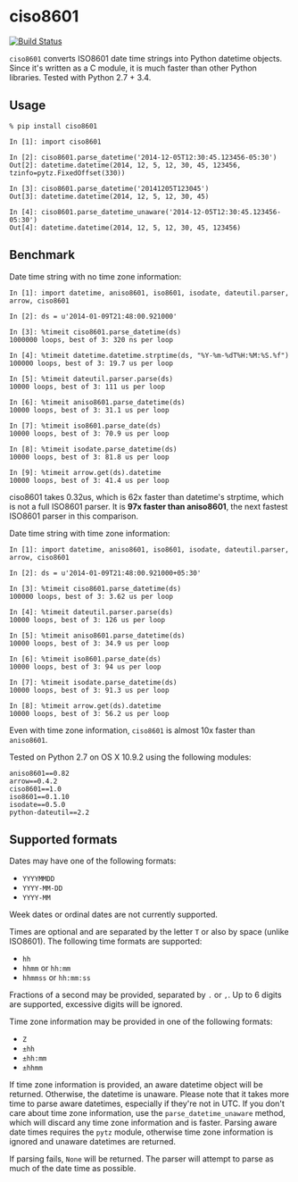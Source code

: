 ciso8601
========

[![Build Status](https://travis-ci.org/elasticsales/ciso8601.svg?branch=master)](https://travis-ci.org/elasticsales/ciso8601)

`ciso8601` converts ISO8601 date time strings into Python datetime objects. Since it's written as a C module, it is much faster than other Python libraries. Tested with Python 2.7 + 3.4.

Usage
-----

```
% pip install ciso8601
```

```
In [1]: import ciso8601

In [2]: ciso8601.parse_datetime('2014-12-05T12:30:45.123456-05:30')
Out[2]: datetime.datetime(2014, 12, 5, 12, 30, 45, 123456, tzinfo=pytz.FixedOffset(330))

In [3]: ciso8601.parse_datetime('20141205T123045')
Out[3]: datetime.datetime(2014, 12, 5, 12, 30, 45)

In [4]: ciso8601.parse_datetime_unaware('2014-12-05T12:30:45.123456-05:30')
Out[4]: datetime.datetime(2014, 12, 5, 12, 30, 45, 123456)
```

Benchmark
---------

Date time string with no time zone information:
```
In [1]: import datetime, aniso8601, iso8601, isodate, dateutil.parser, arrow, ciso8601

In [2]: ds = u'2014-01-09T21:48:00.921000'

In [3]: %timeit ciso8601.parse_datetime(ds)
1000000 loops, best of 3: 320 ns per loop

In [4]: %timeit datetime.datetime.strptime(ds, "%Y-%m-%dT%H:%M:%S.%f")
100000 loops, best of 3: 19.7 us per loop

In [5]: %timeit dateutil.parser.parse(ds)
10000 loops, best of 3: 111 us per loop

In [6]: %timeit aniso8601.parse_datetime(ds)
10000 loops, best of 3: 31.1 us per loop

In [7]: %timeit iso8601.parse_date(ds)
10000 loops, best of 3: 70.9 us per loop

In [8]: %timeit isodate.parse_datetime(ds)
10000 loops, best of 3: 81.8 us per loop

In [9]: %timeit arrow.get(ds).datetime
10000 loops, best of 3: 41.4 us per loop
```

ciso8601 takes 0.32us, which is 62x faster than datetime's strptime, which is not a full ISO8601 parser. It is **97x faster than aniso8601**, the next fastest ISO8601 parser in this comparison.

Date time string with time zone information:

```
In [1]: import datetime, aniso8601, iso8601, isodate, dateutil.parser, arrow, ciso8601

In [2]: ds = u'2014-01-09T21:48:00.921000+05:30'

In [3]: %timeit ciso8601.parse_datetime(ds)
100000 loops, best of 3: 3.62 us per loop

In [4]: %timeit dateutil.parser.parse(ds)
10000 loops, best of 3: 126 us per loop

In [5]: %timeit aniso8601.parse_datetime(ds)
10000 loops, best of 3: 34.9 us per loop

In [6]: %timeit iso8601.parse_date(ds)
10000 loops, best of 3: 94 us per loop

In [7]: %timeit isodate.parse_datetime(ds)
10000 loops, best of 3: 91.3 us per loop

In [8]: %timeit arrow.get(ds).datetime
10000 loops, best of 3: 56.2 us per loop
```

Even with time zone information, `ciso8601` is almost 10x faster than `aniso8601`.

Tested on Python 2.7 on OS X 10.9.2 using the following modules:

```
aniso8601==0.82
arrow==0.4.2
ciso8601==1.0
iso8601==0.1.10
isodate==0.5.0
python-dateutil==2.2
```

Supported formats
-----------------

Dates may have one of the following formats:
* `YYYYMMDD`
* `YYYY-MM-DD`
* `YYYY-MM`

Week dates or ordinal dates are not currently supported.

Times are optional and are separated by the letter `T` or also by space (unlike ISO8601). The following time formats are supported:
* `hh`
* `hhmm` or `hh:mm`
* `hhmmss` or `hh:mm:ss`

Fractions of a second may be provided, separated by `.` or `,`. Up to 6 digits are supported, excessive digits will be ignored.

Time zone information may be provided in one of the following formats:
* `Z`
* `±hh`
* `±hh:mm`
* `±hhmm`

If time zone information is provided, an aware datetime object will be returned. Otherwise, the datetime is unaware. Please note that it takes more time to parse aware datetimes, especially if they're not in UTC. If you don't care about time zone information, use the `parse_datetime_unaware` method, which will discard any time zone information and is faster. Parsing aware date times requires the `pytz` module, otherwise time zone information is ignored and unaware datetimes are returned.

If parsing fails, `None` will be returned. The parser will attempt to parse as much of the date time as possible.
